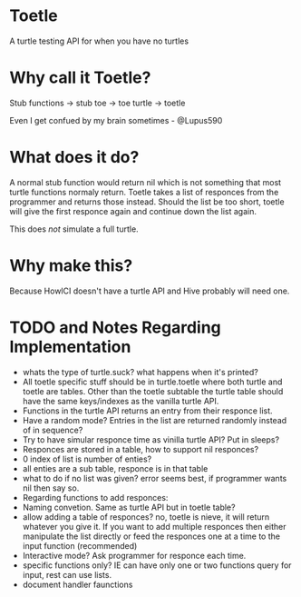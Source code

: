 # Toetle
A turtle testing API for when you have no turtles

# Why call it Toetle?
Stub functions -> stub toe -> toe turtle -> toetle

Even I get confued by my brain sometimes - @Lupus590

# What does it do?
A normal stub function would return nil which is not something that most turtle functions normaly return. Toetle takes a list of responces from the programmer and returns those instead. Should the list be too short, toetle will give the first responce again and continue down the list again.

This does *not* simulate a full turtle.

# Why make this?
Because HowlCI doesn't have a turtle API and Hive probably will need one.

# TODO and Notes Regarding Implementation
* whats the type of turtle.suck? what happens when it's printed?
* All toetle specific stuff should be in turtle.toetle where both turtle and toetle are tables. Other than the toetle subtable the turtle table should have the same keys/indexes as the vanilla turtle API.
* Functions in the turtle API returns an entry from their responce list.
* Have a random mode? Entries in the list are returned randomly instead of in sequence?
* Try to have simular responce time as vinilla turtle API? Put in sleeps?
* Responces are stored in a table, how to support nil responces?
 * 0 index of list is number of enties?
 * all enties are a sub table, responce is in that table
 * what to do if no list was given? error seems best, if programmer wants nil then say so.
* Regarding functions to add responces:
 * Naming convetion. Same as turtle API but in toetle table?
 * allow adding a table of responces? no, toetle is nieve, it will return whatever you give it. If you want to add multiple responces then either manipulate the list directly or feed the responces one at a time to the input function (recommended)
* Interactive mode? Ask programmer for responce each time.
 * specific functions only? IE can have only one or two functions query for input, rest can use lists.
* document handler faunctions